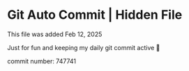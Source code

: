 # Git Auto Commit | Hidden File

This file was added Feb 12, 2025

Just for fun and keeping my daily git commit active 🤪

commit number: 747741

